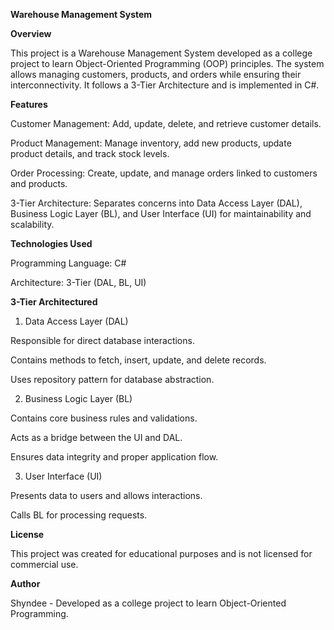 **Warehouse Management System**

**Overview**

This project is a Warehouse Management System developed as a college project to learn Object-Oriented Programming (OOP) principles. The system allows managing customers, products, and orders while ensuring their interconnectivity. It follows a 3-Tier Architecture and is implemented in C#.

**Features**

Customer Management: Add, update, delete, and retrieve customer details.

Product Management: Manage inventory, add new products, update product details, and track stock levels.

Order Processing: Create, update, and manage orders linked to customers and products.

3-Tier Architecture: Separates concerns into Data Access Layer (DAL), Business Logic Layer (BL), and User Interface (UI) for maintainability and scalability.

**Technologies Used**

Programming Language: C#

Architecture: 3-Tier (DAL, BL, UI)

**3-Tier Architectured**

1. Data Access Layer (DAL)

Responsible for direct database interactions.

Contains methods to fetch, insert, update, and delete records.

Uses repository pattern for database abstraction.

2. Business Logic Layer (BL)

Contains core business rules and validations.

Acts as a bridge between the UI and DAL.

Ensures data integrity and proper application flow.

3. User Interface (UI)

Presents data to users and allows interactions.

Calls BL for processing requests.


**License**

This project was created for educational purposes and is not licensed for commercial use.

**Author**

Shyndee - Developed as a college project to learn Object-Oriented Programming.


